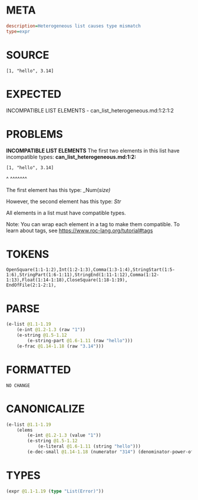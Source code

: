 # META
~~~ini
description=Heterogeneous list causes type mismatch
type=expr
~~~
# SOURCE
~~~roc
[1, "hello", 3.14]
~~~
# EXPECTED
INCOMPATIBLE LIST ELEMENTS - can_list_heterogeneous.md:1:2:1:2
# PROBLEMS
**INCOMPATIBLE LIST ELEMENTS**
The first two elements in this list have incompatible types:
**can_list_heterogeneous.md:1:2:**
```roc
[1, "hello", 3.14]
```
 ^  ^^^^^^^

The first element has this type:
    _Num(_size)_

However, the second element has this type:
    _Str_

All elements in a list must have compatible types.

Note: You can wrap each element in a tag to make them compatible.
To learn about tags, see <https://www.roc-lang.org/tutorial#tags>

# TOKENS
~~~zig
OpenSquare(1:1-1:2),Int(1:2-1:3),Comma(1:3-1:4),StringStart(1:5-1:6),StringPart(1:6-1:11),StringEnd(1:11-1:12),Comma(1:12-1:13),Float(1:14-1:18),CloseSquare(1:18-1:19),
EndOfFile(2:1-2:1),
~~~
# PARSE
~~~clojure
(e-list @1.1-1.19
	(e-int @1.2-1.3 (raw "1"))
	(e-string @1.5-1.12
		(e-string-part @1.6-1.11 (raw "hello")))
	(e-frac @1.14-1.18 (raw "3.14")))
~~~
# FORMATTED
~~~roc
NO CHANGE
~~~
# CANONICALIZE
~~~clojure
(e-list @1.1-1.19
	(elems
		(e-int @1.2-1.3 (value "1"))
		(e-string @1.5-1.12
			(e-literal @1.6-1.11 (string "hello")))
		(e-dec-small @1.14-1.18 (numerator "314") (denominator-power-of-ten "2") (value "3.14"))))
~~~
# TYPES
~~~clojure
(expr @1.1-1.19 (type "List(Error)"))
~~~
